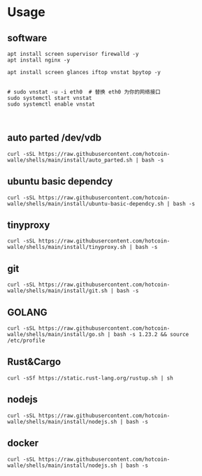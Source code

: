 # Usage

## software
```
apt install screen supervisor firewalld -y
apt install nginx -y

apt install screen glances iftop vnstat bpytop -y


# sudo vnstat -u -i eth0  # 替换 eth0 为你的网络接口
sudo systemctl start vnstat
sudo systemctl enable vnstat



```

## auto parted /dev/vdb
```
curl -sSL https://raw.githubusercontent.com/hotcoin-walle/shells/main/install/auto_parted.sh | bash -s 

```


## ubuntu basic dependcy
```
curl -sSL https://raw.githubusercontent.com/hotcoin-walle/shells/main/install/ubuntu-basic-dependcy.sh | bash -s 
```

## tinyproxy
```
curl -sSL https://raw.githubusercontent.com/hotcoin-walle/shells/main/install/tinyproxy.sh | bash -s 
```



## git
``` shell
curl -sSL https://raw.githubusercontent.com/hotcoin-walle/shells/main/install/git.sh | bash -s 
```


## GOLANG
```
curl -sSL https://raw.githubusercontent.com/hotcoin-walle/shells/main/install/go.sh | bash -s 1.23.2 && source /etc/profile

```

## Rust&Cargo
```
curl -sSf https://static.rust-lang.org/rustup.sh | sh
```

## nodejs
```
curl -sSL https://raw.githubusercontent.com/hotcoin-walle/shells/main/install/nodejs.sh | bash -s 
```

## docker
```
curl -sSL https://raw.githubusercontent.com/hotcoin-walle/shells/main/install/nodejs.sh | bash -s 
```
